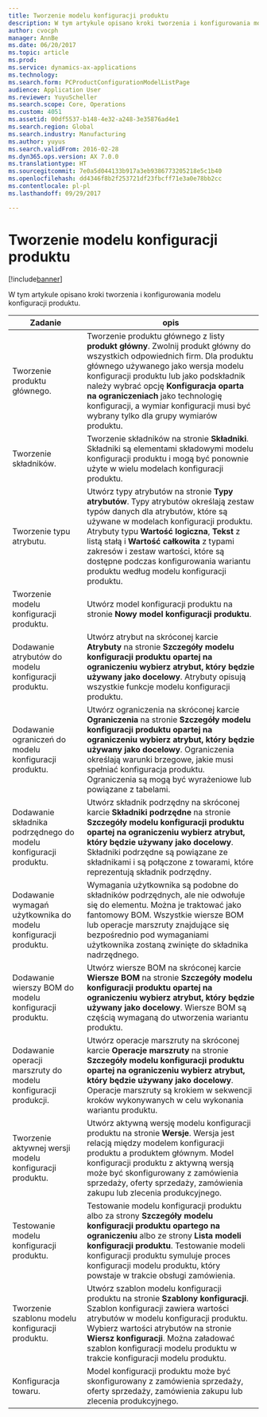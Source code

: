 ```yaml
---
title: Tworzenie modelu konfiguracji produktu
description: W tym artykule opisano kroki tworzenia i konfigurowania modelu konfiguracji produktu.
author: cvocph
manager: AnnBe
ms.date: 06/20/2017
ms.topic: article
ms.prod: 
ms.service: dynamics-ax-applications
ms.technology: 
ms.search.form: PCProductConfigurationModelListPage
audience: Application User
ms.reviewer: YuyuScheller
ms.search.scope: Core, Operations
ms.custom: 4051
ms.assetid: 00df5537-b148-4e32-a248-3e35876ad4e1
ms.search.region: Global
ms.search.industry: Manufacturing
ms.author: yuyus
ms.search.validFrom: 2016-02-28
ms.dyn365.ops.version: AX 7.0.0
ms.translationtype: HT
ms.sourcegitcommit: 7e0a5d044133b917a3eb9386773205218e5c1b40
ms.openlocfilehash: dd4346f8b2f253721df23fbcff71e3a0e78bb2cc
ms.contentlocale: pl-pl
ms.lasthandoff: 09/29/2017

---
```


# <a name="set-up-a-product-configuration-model"></a>Tworzenie modelu konfiguracji produktu

[!include[banner](../includes/banner.md)]


W tym artykule opisano kroki tworzenia i konfigurowania modelu konfiguracji produktu.

| Zadanie                                                        | opis                                                                                                                                                                                                                                                                                                                                                                                        |
|-------------------------------------------------------------|----------------------------------------------------------------------------------------------------------------------------------------------------------------------------------------------------------------------------------------------------------------------------------------------------------------------------------------------------------------------------------------------------|
| Tworzenie produktu głównego.                                    | Tworzenie produktu głównego z listy **produkt główny**. Zwolnij produkt główny do wszystkich odpowiednich firm. Dla produktu głównego używanego jako wersja modelu konfiguracji produktu lub jako podskładnik należy wybrać opcję **Konfiguracja oparta na ograniczeniach** jako technologię konfiguracji, a wymiar konfiguracji musi być wybrany tylko dla grupy wymiarów produktu. |
| Tworzenie składników.                                          | Tworzenie składników na stronie **Składniki**. Składniki są elementami składowymi modelu konfiguracji produktu i mogą być ponownie użyte w wielu modelach konfiguracji produktu.                                                                                                                                                                                                                      |
| Tworzenie typu atrybutu.                                     | Utwórz typy atrybutów na stronie **Typy atrybutów**. Typy atrybutów określają zestaw typów danych dla atrybutów, które są używane w modelach konfiguracji produktu. Atrybuty typu **Wartość logiczna**, **Tekst** z listą stałą i **Wartość całkowita** z typami zakresów i zestaw wartości, które są dostępne podczas konfigurowania wariantu produktu według modelu konfiguracji produktu.       |
| Tworzenie modelu konfiguracji produktu.                       | Utwórz model konfiguracji produktu na stronie **Nowy model konfiguracji produktu**.                                                                                                                                                                                                                                                                                                              |
| Dodawanie atrybutów do modelu konfiguracji produktu.            | Utwórz atrybut na skróconej karcie **Atrybuty** na stronie **Szczegóły modelu konfiguracji produktu opartej na ograniczeniu wybierz atrybut, który będzie używany jako docelowy**. Atrybuty opisują wszystkie funkcje modelu konfiguracji produktu.                                                                                                                                                                                                       |
| Dodawanie ograniczeń do modelu konfiguracji produktu.           | Utwórz ograniczenia na skróconej karcie **Ograniczenia** na stronie **Szczegóły modelu konfiguracji produktu opartej na ograniczeniu wybierz atrybut, który będzie używany jako docelowy**. Ograniczenia określają warunki brzegowe, jakie musi spełniać konfiguracja produktu. Ograniczenia są mogą być wyrażeniowe lub powiązane z tabelami.                                                                                                                                 |
| Dodawanie składnika podrzędnego do modelu konfiguracji produktu.         | Utwórz składnik podrzędny na skróconej karcie **Składniki podrzędne** na stronie **Szczegóły modelu konfiguracji produktu opartej na ograniczeniu wybierz atrybut, który będzie używany jako docelowy**. Składniki podrzędne są powiązane ze składnikami i są połączone z towarami, które reprezentują składnik podrzędny.                                                                                                                                                                       |
| Dodawanie wymagań użytkownika do modelu konfiguracji produktu.     | Wymagania użytkownika są podobne do składników podrzędnych, ale nie odwołuje się do elementu. Można je traktować jako fantomowy BOM. Wszystkie wiersze BOM lub operacje marszruty znajdujące się bezpośrednio pod wymaganiami użytkownika zostaną zwinięte do składnika nadrzędnego.                                                                                                                       |
| Dodawanie wierszy BOM do modelu konfiguracji produktu.             | Utwórz wiersze BOM na skróconej karcie **Wiersze BOM** na stronie **Szczegóły modelu konfiguracji produktu opartej na ograniczeniu wybierz atrybut, który będzie używany jako docelowy**. Wiersze BOM są częścią wymaganą do utworzenia wariantu produktu.                                                                                                                                                                                                 |
| Dodawanie operacji marszruty do modelu konfiguracji produkcji.      | Utwórz operacje marszruty na skróconej karcie **Operacje marszruty** na stronie **Szczegóły modelu konfiguracji produktu opartej na ograniczeniu wybierz atrybut, który będzie używany jako docelowy**. Operacje marszruty są krokiem w sekwencji kroków wykonywanych w celu wykonania wariantu produktu.                                                                                                                                                    |
| Tworzenie aktywnej wersji modelu konfiguracji produktu. | Utwórz aktywną wersję modelu konfiguracji produktu na stronie **Wersje**. Wersja jest relacją między modelem konfiguracji produktu a produktem głównym. Model konfiguracji produktu z aktywną wersją może być skonfigurowany z zamówienia sprzedaży, oferty sprzedaży, zamówienia zakupu lub zlecenia produkcyjnego.                                                               |
| Testowanie modelu konfiguracji produktu.                         | Testowanie modelu konfiguracji produktu albo za strony **Szczegóły modelu konfiguracji produktu opartego na ograniczeniu** albo ze strony **Lista modeli konfiguracji produktu**. Testowanie modeli konfiguracji produktu symuluje proces konfiguracji modelu produktu, który powstaje w trakcie obsługi zamówienia.                                                                                                |
| Tworzenie szablonu modelu konfiguracji produktu.                | Utwórz szablon modelu konfiguracji produktu na stronie **Szablony konfiguracji**. Szablon konfiguracji zawiera wartości atrybutów w modelu konfiguracji produktu. Wybierz wartości atrybutów na stronie **Wiersz konfiguracji**. Można załadować szablon konfiguracji modelu produktu w trakcie konfiguracji modelu produktu.                                                   |
| Konfiguracja towaru.                                          | Model konfiguracji produktu może być skonfigurowany z zamówienia sprzedaży, oferty sprzedaży, zamówienia zakupu lub zlecenia produkcyjnego.                                                                                                                                                                                                                                                                           |






